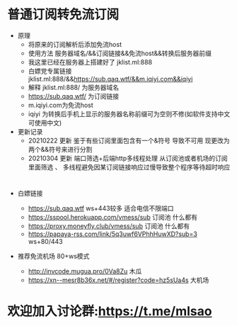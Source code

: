 # 普通订阅转免流订阅 
- 原理  
  - 将原来的订阅解析后添加免流host
  - 使用方法   服务器域名/&&订阅链接&&免流host&&转换后服务器前缀
  - 我这里已经在服务器上搭建好了    jklist.ml:888
  - 白嫖党专属链接  jklist.ml:888/&&https://sub.qaq.wtf/&&m.iqiyi.com&&iqiyi  
  - 解释  jklist.ml:888/  为服务器域名
  - https://sub.qaq.wtf/ 为订阅链接
  - m.iqiyi.com为免流host 
  - iqiyi 为转换后手机上显示的服务器名称前缀可为空则不修(如软件支持中文可使用中文)
- 更新记录
  - 20210222 更新   鉴于有些订阅里面包含有一个&符号  导致不可用  现更改为两个&&符号来进行分割
  - 20210304 更新   端口筛选+后端http多线程处理 从订阅池或者机场的订阅里面筛选 、 多线程避免因某订阅链接响应过慢导致整个程序等待超时响应 
#
- 白嫖链接
  - https://sub.qaq.wtf     ws+443较多  适合电信不限端口
  - https://sspool.herokuapp.com/vmess/sub   订阅池 什么都有
  - https://proxy.moneyfly.club/vmess/sub    订阅池 什么都有
  - https://papaya-rss.com/link/5q3uwf6VPhhHuwXD?sub=3   ws+80/443

- 推荐免流机场  80+ws模式
  - http://invcode.mugua.pro/0Va8Zu   木瓜
  - https://xn--mesr8b36x.net/#/register?code=hz5sUa4s  大机场
# 欢迎加入讨论群:<https://t.me/mlsao>



